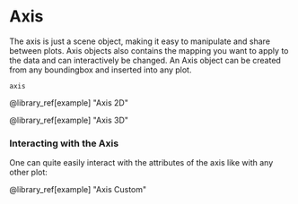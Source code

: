 # Axis

The axis is just a scene object, making it easy to manipulate and share between plots.
Axis objects also contains the mapping you want to apply to the data and can interactively be changed.
An Axis object can be created from any boundingbox and inserted into any plot.

```@docs
axis
```


@library_ref[example] "Axis 2D"


@library_ref[example] "Axis 3D"

### Interacting with the Axis

One can quite easily interact with the attributes of the axis like with any other plot:

@library_ref[example] "Axis Custom"
